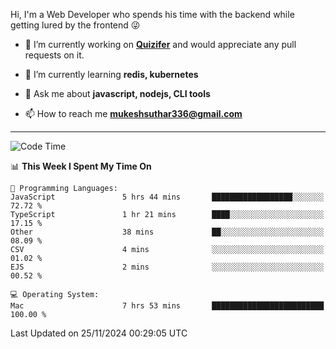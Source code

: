 Hi, I'm a Web Developer who spends his time with the backend while getting lured by the frontend 😜

- 🔭 I’m currently working on **[Quizifer](https://github.com/SutharMukesh/Quizifer/)** and would appreciate any pull requests on it.

- 🌱 I’m currently learning **redis, kubernetes**

- 💬 Ask me about **javascript, nodejs, CLI tools**

- 📫 How to reach me **mukeshsuthar336@gmail.com**

---
<!--START_SECTION:waka-->
![Code Time](http://img.shields.io/badge/Code%20Time-3%2C191%20hrs%2022%20mins-blue)

📊 **This Week I Spent My Time On** 

```text
💬 Programming Languages: 
JavaScript               5 hrs 44 mins       ██████████████████░░░░░░░   72.72 % 
TypeScript               1 hr 21 mins        ████░░░░░░░░░░░░░░░░░░░░░   17.15 % 
Other                    38 mins             ██░░░░░░░░░░░░░░░░░░░░░░░   08.09 % 
CSV                      4 mins              ░░░░░░░░░░░░░░░░░░░░░░░░░   01.02 % 
EJS                      2 mins              ░░░░░░░░░░░░░░░░░░░░░░░░░   00.52 % 

💻 Operating System: 
Mac                      7 hrs 53 mins       █████████████████████████   100.00 % 
```


 Last Updated on 25/11/2024 00:29:05 UTC
<!--END_SECTION:waka-->

